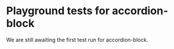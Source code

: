# Playground tests for accordion-block
We are still awaiting the first test run for accordion-block.
